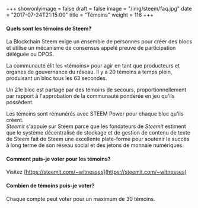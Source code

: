 +++
showonlyimage = false
draft = false
image = "/img/steem/faq.jpg"
date = "2017-07-24T21:15:00"
title = "Témoins"
weight = 116
+++

<!--more-->

#### Quels sont les témoins de Steem?

La Blockchain Steem exige un ensemble de personnes pour créer des blocs et utilise un mécanisme de consensus appelé preuve de participation déléguée ou DPOS.

La communauté élit les «témoins» pour agir en tant que producteurs et organes de gouvernance du réseau.
Il y a 20 témoins à temps plein, produisant un bloc tous les 63 secondes.

Un 21e bloc est partagé par des témoins de secours, proportionnellement par rapport à
l'approbation de la communauté pondérée en jeu qu'ils possèdent.

Les témoins sont rémunérés avec STEEM Power pour chaque bloc qu'ils créent.  
*Steemit* s'appuie sur Steem parce que les fondateurs de *Steemit* estiment que le système décentralisé de stockage et de gestion de contenu de texte de Steem fait de Steem une excellente plate-forme pour soutenir le succès à long terme de son réseau social et des jetons de monnaie numériques.

#### Comment puis-je voter pour les témoins?

Visitez [https://steemit.com/~witnesses](https://steemit.com/~witnesses)

#### Combien de témoins puis-je voter?

Chaque compte peut voter pour un maximum de 30 témoins.